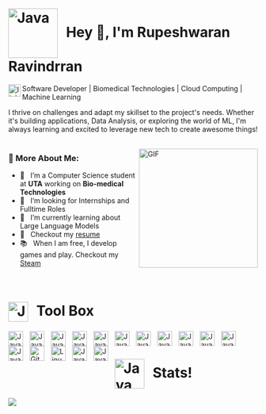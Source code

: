 # <img align="center" alt="Java" width="100px" style="padding-right:10px;" src= "https://github.com/Rupeshwaran-Ravindrran/Rupeshwaran-Ravindrran/assets/79376089/8244fded-5c57-4b91-add7-0d79fd5a6ced" /> Hey 👋, I'm Rupeshwaran Ravindrran 

<a href='https://www.linkedin.com/in/rupeshravin'><img align='left' alt="linkedin" src="https://raw.githubusercontent.com/rahul-jha98/rahul-jha98/561d474902b59c7429ec22bb73e225696c27b202/assets/linkedin.svg" height='25px'/></a> Software Developer | Biomedical Technologies |  Cloud Computing |  Machine Learning 

I thrive on challenges and adapt my skillset to the project's needs.  Whether it's building applications, Data Analysis, or exploring the world of ML, I'm always learning and excited to leverage new tech to create awesome things!
<br/>
<br/>

<img align="right" alt="GIF" src="https://github.com/Rupeshwaran-Ravindrran/Rupeshwaran-Ravindrran/assets/79376089/4f8ab40d-7b85-4c05-9f83-8272eab6c54e" width="240px"/>
  


### 🧐 More About Me:

- 🔭 &nbsp; I’m a Computer Science student at **UTA** working on **Bio-medical Technologies**
- 🤝 &nbsp; I’m looking for Internships and Fulltime Roles
- 🌱 &nbsp; I’m currently learning about Large Language Models 
- 📝 &nbsp; Checkout my [resume]()
- 📚 &nbsp; When I am free, I develop games and play. Checkout my [Steam](https://s.team/p/qkn-dfdp/qnmhftpq) 

<br>








# <img align="center" alt="Java" width="40px" style="padding-right:10px;" src="https://github.com/Rupeshwaran-Ravindrran/Rupeshwaran-Ravindrran/assets/79376089/7b734142-af85-429d-bbdd-3a990e7a45fa" /> Tool Box

<img align="left" alt="Java" width="30px" style="padding-right:10px;" src="https://cdn.jsdelivr.net/gh/devicons/devicon@latest/icons/python/python-plain.svg" />
<img align="left" alt="Java" width="30px" style="padding-right:10px;" src="https://cdn.jsdelivr.net/gh/devicons/devicon@latest/icons/csharp/csharp-original.svg" />
<img align="left" alt="Java" width="30px" style="padding-right:10px;" src="https://cdn.jsdelivr.net/gh/devicons/devicon@latest/icons/cplusplus/cplusplus-original.svg" />
<img align="left" alt="Java" width="30px" style="padding-right:10px;" src="https://cdn.jsdelivr.net/gh/devicons/devicon@latest/icons/javascript/javascript-original.svg" />
<img align="left" alt="Java" width="30px" style="padding-right:10px;" src="https://cdn.jsdelivr.net/gh/devicons/devicon@latest/icons/r/r-original.svg" />
<img align="left" alt="Java" width="30px" style="padding-right:10px;" src="https://cdn.jsdelivr.net/gh/devicons/devicon@latest/icons/keras/keras-original.svg" />
<img align="left" alt="Java" width="30px" style="padding-right:10px;" src="https://cdn.jsdelivr.net/gh/devicons/devicon@latest/icons/numpy/numpy-plain.svg" />
<img align="left" alt="Java" width="30px" style="padding-right:10px;" src="https://cdn.jsdelivr.net/gh/devicons/devicon@latest/icons/tensorflow/tensorflow-original.svg" />
<img align="left" alt="Java" width="30px" style="padding-right:10px;" src="https://cdn.jsdelivr.net/gh/devicons/devicon@latest/icons/docker/docker-original-wordmark.svg" />
<img align="left" alt="Java" width="30px" style="padding-right:10px;" src="https://cdn.jsdelivr.net/gh/devicons/devicon@latest/icons/androidstudio/androidstudio-original.svg" />
<img align="left" alt="Java" width="30px" style="padding-right:10px;" src="https://cdn.jsdelivr.net/gh/devicons/devicon@latest/icons/amazonwebservices/amazonwebservices-plain-wordmark.svg" />
<img align="left" alt="Java" width="30px" style="padding-right:10px;" src="https://cdn.jsdelivr.net/gh/devicons/devicon@latest/icons/firebase/firebase-original.svg" />
<img align="left" alt="Git" width="30px" style="padding-right:10px;" src="https://cdn.jsdelivr.net/gh/devicons/devicon/icons/git/git-original.svg" />
<img align="left" alt="Linux" width="30px" style="padding-right:10px;" src="https://cdn.jsdelivr.net/gh/devicons/devicon/icons/linux/linux-original.svg" />
<img align="left" alt="Java" width="30px" style="padding-right:10px;" src="https://cdn.jsdelivr.net/gh/devicons/devicon@latest/icons/unity/unity-original.svg" />
<img align="left" alt="Java" width="30px" style="padding-right:10px;" src="https://cdn.jsdelivr.net/gh/devicons/devicon@latest/icons/blender/blender-original.svg" />
<br />

#

#  <img align="center" alt="Java" width="60px" style="padding-right:10px;" src= "https://github.com/Rupeshwaran-Ravindrran/Rupeshwaran-Ravindrran/assets/79376089/6b9f682b-4981-404f-82a5-5a0996d53452"/> Stats!


![](https://github-readme-streak-stats.herokuapp.com/?user=Rupeshwaran-Ravindrran&theme=swift&hide_border=false)<br/>

#
